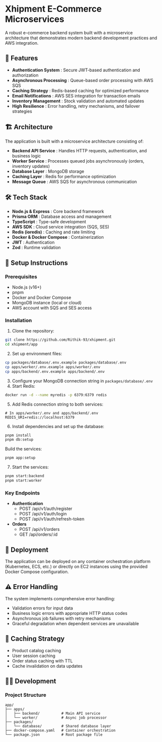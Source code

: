 # Xhipment E-Commerce Microservices

A robust e-commerce backend system built with a microservice architecture that demonstrates modern backend development practices and AWS integration.

## 🚀 Features

* **Authentication System** : Secure JWT-based authentication and authorization
* **Asynchronous Processing** : Queue-based order processing with AWS SQS
* **Caching Strategy** : Redis-based caching for optimized performance
* **Email Notifications** : AWS SES integration for transaction emails
* **Inventory Management** : Stock validation and automated updates
* **High Resilience** : Error handling, retry mechanisms, and failover strategies

## 🏗️ Architecture

The application is built with a microservice architecture consisting of:

* **Backend API Service** : Handles HTTP requests, authentication, and business logic
* **Worker Service** : Processes queued jobs asynchronously (orders, inventory updates)
* **Database Layer** : MongoDB storage
* **Caching Layer** : Redis for performance optimization
* **Message Queue** : AWS SQS for asynchronous communication

## 🛠️ Tech Stack

* **Node.js & Express** : Core backend framework
* **Prisma ORM** : Database access and management
* **TypeScript** : Type-safe development
* **AWS SDK** : Cloud service integration (SQS, SES)
* **Redis (ioredis)** : Caching and rate limiting
* **Docker & Docker Compose** : Containerization
* **JWT** : Authentication
* **Zod** : Runtime validation

## 🔧 Setup Instructions

### Prerequisites

* Node.js (v16+)
* pnpm
* Docker and Docker Compose
* MongoDB instance (local or cloud)
* AWS account with SQS and SES access

### Installation

1. Clone the repository:

```bash
git clone https://github.com/Rithik-93/xhipment.git
cd xhipment/app
```

2. Set up environment files:

```bash
cp packages/database/.env.example packages/database/.env
cp apps/worker/.env.example apps/worker/.env
cp apps/backend/.env.example apps/backend/.env
```

3. Configure your MongoDB connection string in `packages/database/.env`
4. Start Redis:

```bash
docker run -d --name myredis -p 6379:6379 redis
```

5. Add Redis connection string to both services:

```
# In apps/worker/.env and apps/backend/.env
REDIS_URI=redis://localhost:6379
```

6. Install dependencies and set up the database:

```bash
pnpm install
pnpm db:setup
```

Build the services:

```bash
pnpm app:setup
```

7. Start the services:

```bash
pnpm start:backend
pnpm start:worker
```

### Key Endpoints

* **Authentication**
  * POST /api/v1/auth/register
  * POST /api/v1/auth/login
  * POST /api/v1/auth/refresh-token
* **Orders**
  * POST /api/v1/orders
  * GET /api/orders/:id

## 🚀 Deployment

The application can be deployed on any container orchestration platform (Kubernetes, ECS, etc.) or directly on EC2 instances using the provided Docker Compose configuration.

## ⚠️ Error Handling

The system implements comprehensive error handling:

* Validation errors for input data
* Business logic errors with appropriate HTTP status codes
* Asynchronous job failures with retry mechanisms
* Graceful degradation when dependent services are unavailable

## 🔄 Caching Strategy

* Product catalog caching
* User session caching
* Order status caching with TTL
* Cache invalidation on data updates

## 👨‍💻 Development

### Project Structure

```
app/
├── apps/
│   ├── backend/          # Main API service
│   └── worker/           # Async job processor
├── packages/
│   └── database/         # Shared database layer
├── docker-compose.yaml   # Container orchestration
└── package.json          # Root package file
```
